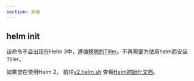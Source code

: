 ```yaml
---
section: 弃用
---
```


## helm init

该命令不会出现在Helm 3中，遵循[移除的Tiller](https://helm.sh/zh/docs/faq/#移除了Tiller)。不再需要为使用helm而安装Tiller。

如果您在使用Helm 2， 前往[v2.helm.sh](https://v2.helm.sh/docs/helm/#helm-init)
查看[Helm初始化文档](https://v2.helm.sh/docs/helm/#helm-init)。
